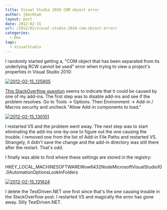 ```yaml
---
title: Visual Studio 2010 COM object error
author: jbeckham
layout: post
date: 2012-02-15
url: /2012/02/visual-studio-2010-com-object-error/
categories:
  - Dev
tags:
  - VisualStudio
---
```

I randomly started getting a, "COM object that has been separated from its underlying RCW cannot be used" error when trying to view a project's properties in Visual Studio 2010:

[<img style="background-image: none; border-bottom: 0px; border-left: 0px; padding-left: 0px; padding-right: 0px; display: inline; border-top: 0px; border-right: 0px; padding-top: 0px" title="2012-02-15_125905" border="0" alt="2012-02-15_125905" src="http://i0.wp.com/www.joelbeckham.com/wp-content/uploads/2012/02/2012-02-15_125905_thumb.gif?resize=519%2C68" data-recalc-dims="1" />][1]

<a href="http://stackoverflow.com/questions/5926041/vs-2010-properties-page-fail-to-show-com-object-that-has-been-separated-from-its" target="_blank">This StackOverflow question</a> seems to indicate that it could be caused by one of my add-ins. The first step was to disable add-ins and see if the problem resolves. Go to Tools -> Options. Then Environment -> Add-in / Macros security and uncheck "Allow Add-in components to load."

[<img style="background-image: none; border-bottom: 0px; border-left: 0px; padding-left: 0px; padding-right: 0px; display: inline; border-top: 0px; border-right: 0px; padding-top: 0px" title="2012-02-15_130101" border="0" alt="2012-02-15_130101" src="http://i2.wp.com/www.joelbeckham.com/wp-content/uploads/2012/02/2012-02-15_130101_thumb.gif?resize=496%2C121" data-recalc-dims="1" />][2]

I restarted VS and the problem went away. The next step was to start eliminating the add-ins one-by-one to figure out the one causing the trouble. I removed one from the list of Add-in File Paths and restarted VS. Strangely, it didn't save the change and the add-in directory was still there after the restart. That's odd.

I finally was able to find where these settings are stored in the registry:

HKEY\_LOCAL\_MACHINESOFTWAREWow6432NodeMicrosoftVisualStudio10.0AutomationOptionsLookInFolders

[<img style="background-image: none; border-bottom: 0px; border-left: 0px; padding-left: 0px; padding-right: 0px; display: inline; border-top: 0px; border-right: 0px; padding-top: 0px" title="2012-02-15_131624" border="0" alt="2012-02-15_131624" src="http://i1.wp.com/www.joelbeckham.com/wp-content/uploads/2012/02/2012-02-15_131624_thumb.gif?resize=448%2C164" data-recalc-dims="1" />][3]

I delete the TestDriven.NET one first since that's the one causing trouble in the StackOverflow post. I restarted VS and magically the error has gone away. Silly TestDriven.NET.

 [1]: http://i2.wp.com/www.joelbeckham.com/wp-content/uploads/2012/02/2012-02-15_125905.gif
 [2]: http://i2.wp.com/www.joelbeckham.com/wp-content/uploads/2012/02/2012-02-15_130101.gif
 [3]: http://i2.wp.com/www.joelbeckham.com/wp-content/uploads/2012/02/2012-02-15_131624.gif